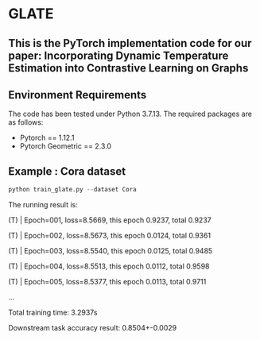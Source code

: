 # GLATE

## This is the PyTorch implementation code for our paper: Incorporating Dynamic Temperature Estimation into Contrastive Learning on Graphs


## Environment Requirements

The code has been tested under Python 3.7.13. The required packages are as follows:

* Pytorch == 1.12.1
* Pytorch Geometric == 2.3.0


## Example : Cora dataset

```python
python train_glate.py --dataset Cora
```

The running result is:

(T) | Epoch=001, loss=8.5669, this epoch 0.9237, total 0.9237

(T) | Epoch=002, loss=8.5673, this epoch 0.0124, total 0.9361

(T) | Epoch=003, loss=8.5540, this epoch 0.0125, total 0.9485

(T) | Epoch=004, loss=8.5513, this epoch 0.0112, total 0.9598

(T) | Epoch=005, loss=8.5377, this epoch 0.0113, total 0.9711

...

Total training time: 3.2937s

Downstream task accuracy result: 0.8504+-0.0029
